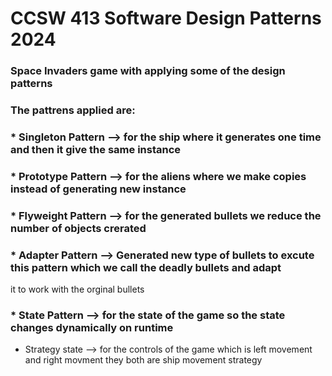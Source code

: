 # CCSW 413 Software Design Patterns 2024
### Space Invaders game with applying some of the design patterns

### The pattrens applied are:
### * Singleton Pattern --> for the ship where it generates one time and then it give the same instance 
### * Prototype Pattern --> for the aliens where we make copies instead of generating new instance
### * Flyweight Pattern --> for the generated bullets we reduce the number of objects crerated 
### * Adapter Pattern --> Generated new type of bullets to excute this pattern which we call the deadly bullets and adapt 
it to work with the orginal bullets
### * State Pattern --> for the state of the game so the state changes dynamically on runtime 
 * Strategy state --> for the controls of the game which is left movement and right movment they both are ship movement strategy 

